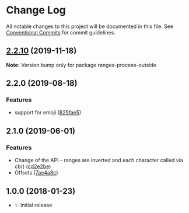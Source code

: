 # Change Log

All notable changes to this project will be documented in this file.
See [Conventional Commits](https://conventionalcommits.org) for commit guidelines.

## [2.2.10](https://gitlab.com/codsen/codsen/compare/ranges-process-outside@2.2.9...ranges-process-outside@2.2.10) (2019-11-18)

**Note:** Version bump only for package ranges-process-outside





## 2.2.0 (2019-08-18)

### Features

- support for emoji ([825fae5](https://gitlab.com/codsen/codsen/commit/825fae5))

## 2.1.0 (2019-06-01)

### Features

- Change of the API - ranges are inverted and each character called via cb() ([cd2e2be](https://gitlab.com/codsen/codsen/commit/cd2e2be))
- Offsets ([7ae4a8c](https://gitlab.com/codsen/codsen/commit/7ae4a8c))

## 1.0.0 (2018-01-23)

- ✨ Initial release

